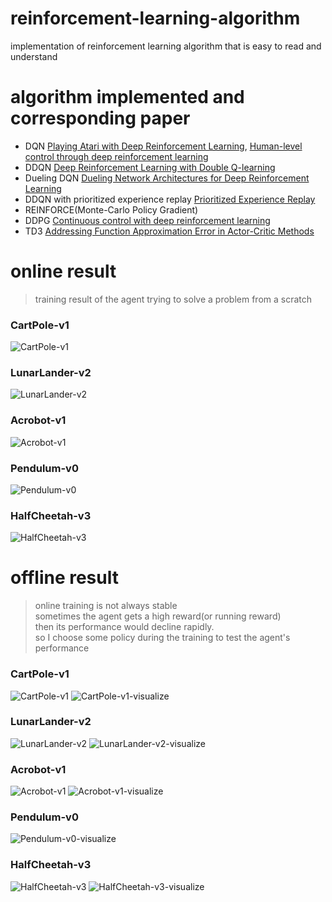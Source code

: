 # reinforcement-learning-algorithm

implementation of reinforcement learning algorithm that is easy to read and understand

# algorithm implemented and corresponding paper

- DQN
  [Playing Atari with Deep Reinforcement Learning](https://arxiv.org/abs/1312.5602),
  [Human-level control through deep reinforcement learning](https://www.nature.com/articles/nature14236?wm=book_wap_0005)
- DDQN
  [Deep Reinforcement Learning with Double Q-learning](https://arxiv.org/abs/1509.06461)
- Dueling DQN
  [Dueling Network Architectures for Deep Reinforcement Learning](https://arxiv.org/abs/1511.06581)
- DDQN with prioritized experience replay
  [Prioritized Experience Replay](https://arxiv.org/abs/1511.05952)
- REINFORCE(Monte-Carlo Policy Gradient)
- DDPG
  [Continuous control with deep reinforcement learning](https://arxiv.org/abs/1509.02971)
- TD3
  [Addressing Function Approximation Error in Actor-Critic Methods](https://arxiv.org/abs/1802.09477)
# online result

> training result of the agent trying to solve a problem from a scratch

### CartPole-v1

![CartPole-v1](results/CartPole-v1-online.png)

### LunarLander-v2

![LunarLander-v2](results/LunarLander-v2-online.png)

### Acrobot-v1

![Acrobot-v1](results/Acrobot-v1-online.png)

### Pendulum-v0

![Pendulum-v0](results/Pendulum-v0-online.png)

### HalfCheetah-v3

![HalfCheetah-v3](results/HalfCheetah-v3-online.png)

# offline result

> online training is not always stable<br>
> sometimes the agent gets a high reward(or running reward)<br>
> then its performance would decline rapidly.<br>
> so I choose some policy during the training to test the agent's performance

### CartPole-v1

![CartPole-v1](results/CartPole-v1-offline.png)
![CartPole-v1-visualize](results/CartPole-v1.gif)

### LunarLander-v2

![LunarLander-v2](results/LunarLander-v2-offline.png)
![LunarLander-v2-visualize](results/LunarLander-v2.gif)

### Acrobot-v1

![Acrobot-v1](results/Acrobot-v1-offline.png)
![Acrobot-v1-visualize](results/Acrobot-v1.gif)

### Pendulum-v0

[comment]: <> (![Pendulum-v0]&#40;results/Acrobot-v1-offline.png&#41;)
![Pendulum-v0-visualize](results/Pendulum-v0.gif)

### HalfCheetah-v3

![HalfCheetah-v3](results/HalfCheetah-v3-offline.png)
![HalfCheetah-v3-visualize](results/HalfCheetah-v3.gif)